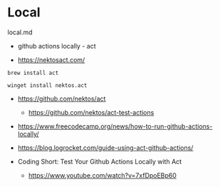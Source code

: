 # Local

local.md

*   github actions locally - act

*   https://nektosact.com/

```
brew install act
```

```
winget install nektos.act
```

*   https://github.com/nektos/act

    *   https://github.com/nektos/act-test-actions

*   https://www.freecodecamp.org/news/how-to-run-github-actions-locally/

*   https://blog.logrocket.com/guide-using-act-github-actions/

*   Coding Short: Test Your Github Actions Locally with Act

    *   https://www.youtube.com/watch?v=7xfDpoEBp60
